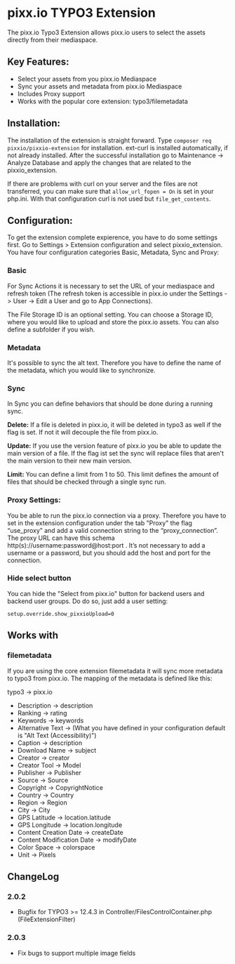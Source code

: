 # pixx.io TYPO3 Extension

The pixx.io Typo3 Extension allows pixx.io users to select the assets directly from their mediaspace.

## Key Features:
- Select your assets from you pixx.io Mediaspace
- Sync your assets and metadata from pixx.io Mediaspace
- Includes Proxy support
- Works with the popular core extension: typo3/filemetadata


## Installation:
The installation of the extension is straight forward. Type `composer req pixxio/pixxio-extension` for installation. ext-curl is installed automatically, if not already installed. 
After the successful installation go to Maintenance -> Analyze Database and apply the changes that are related to the pixxio_extension. 

If there are problems with curl on your server and the files are not transferred, you can make sure that
`allow_url_fopen = On`
is set in your php.ini. With that configuration curl is not used but `file_get_contents`.

## Configuration:
To get the extension complete expierence, you have to do some settings first. Go to Settings > Extension configuration and select pixxio_extension.
You have four configuration categories Basic, Metadata, Sync and Proxy:

### Basic
For Sync Actions it is necessary to set the URL of your mediaspace and refresh token (The refresh token is accessible in pixx.io under the Settings -> User -> Edit a User and go to App Connections).

The File Storage ID is an optional setting. You can choose a Storage ID, where you would like to upload and store the pixx.io assets. You can also define a subfolder if you wish.

### Metadata
It's possible to sync the alt text. Therefore you have to define the name of the metadata, which you would like to synchronize.

### Sync
In Sync you can define behaviors that should be done during a running sync. 

**Delete:**
If a file is deleted in pixx.io, it will be deleted in typo3 as well if the flag is set. If not it will decouple the file from pixx.io.

**Update:**
If you use the version feature of pixx.io you be able to update the main version of a file. If the flag ist set the sync will replace files that aren't the main version to their new main version.

**Limit:**
You can define a limit from 1 to 50. This limit defines the amount of files that should be checked through a single sync run.


### Proxy Settings:
You be able to run the pixx.io connection via a proxy. Therefore you have to set in the extension configuration under the tab "Proxy" the flag “use_proxy” and add a valid connection string to the “proxy_connection”.
The proxy URL can have this schema http(s)://username:password@host:port . It’s not necessary to add a username or a password, but you should add the host and port for the connection.

### Hide select button

You can hide the "Select from pixx.io" button for backend users and backend user groups. Do do so, just add a user setting:

```setup.override.show_pixxioUpload=0```

## Works with

### filemetadata

If you are using the core extension filemetadata it will sync more metadata to typo3 from pixx.io. The mapping of the metadata is defined like this:

typo3 -> pixx.io

- Description -> description
- Ranking -> rating
- Keywords -> keywords
- Alternative Text -> (What you have defined in your configuration default is "Alt Text (Accessibility)")
- Caption -> description
- Download Name -> subject
- Creator -> creator
- Creator Tool -> Model
- Publisher -> Publisher
- Source -> Source
- Copyright -> CopyrightNotice
- Country -> Country
- Region -> Region
- City -> City
- GPS Latitude -> location.latitude 
- GPS Longitude -> location.longitude
- Content Creation Date -> createDate
- Content Modification Date -> modifyDate
- Color Space -> colorspace
- Unit -> Pixels

## ChangeLog

### 2.0.2

- Bugfix for TYPO3 >= 12.4.3 in Controller/FilesControlContainer.php (FileExtensionFilter)

### 2.0.3

- Fix bugs to support multiple image fields